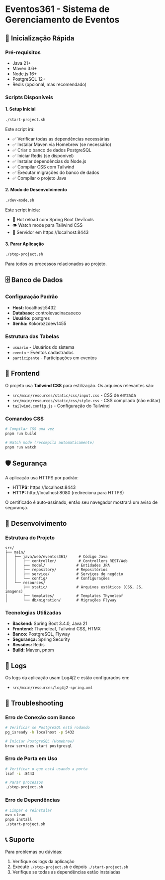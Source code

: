 # Eventos361 - Sistema de Gerenciamento de Eventos

## 🚀 Inicialização Rápida

### Pré-requisitos
- Java 21+
- Maven 3.6+
- Node.js 16+
- PostgreSQL 12+
- Redis (opcional, mas recomendado)

### Scripts Disponíveis

#### 1. Setup Inicial
```bash
./start-project.sh
```
Este script irá:
- ✅ Verificar todas as dependências necessárias
- ✅ Instalar Maven via Homebrew (se necessário)
- ✅ Criar o banco de dados PostgreSQL
- ✅ Iniciar Redis (se disponível)
- ✅ Instalar dependências do Node.js
- ✅ Compilar CSS com Tailwind
- ✅ Executar migrações do banco de dados
- ✅ Compilar o projeto Java

#### 2. Modo de Desenvolvimento
```bash
./dev-mode.sh
```
Este script inicia:
- 🔄 Hot reload com Spring Boot DevTools
- 👁️ Watch mode para Tailwind CSS
- 🚀 Servidor em https://localhost:8443

#### 3. Parar Aplicação
```bash
./stop-project.sh
```
Para todos os processos relacionados ao projeto.

## 🗄️ Banco de Dados

### Configuração Padrão
- **Host:** localhost:5432
- **Database:** controlevacinacaoeco
- **Usuário:** postgres
- **Senha:** Kokorozzdew1455

### Estrutura das Tabelas
- `usuario` - Usuários do sistema
- `evento` - Eventos cadastrados
- `participante` - Participações em eventos

## 🎨 Frontend

O projeto usa **Tailwind CSS** para estilização. Os arquivos relevantes são:
- `src/main/resources/static/css/input.css` - CSS de entrada
- `src/main/resources/static/css/style.css` - CSS compilado (não editar)
- `tailwind.config.js` - Configuração do Tailwind

### Comandos CSS
```bash
# Compilar CSS uma vez
pnpm run build

# Watch mode (recompila automaticamente)
pnpm run watch
```

## 🛡️ Segurança

A aplicação usa HTTPS por padrão:
- **HTTPS:** https://localhost:8443
- **HTTP:** http://localhost:8080 (redireciona para HTTPS)

O certificado é auto-assinado, então seu navegador mostrará um aviso de segurança.

## 🔧 Desenvolvimento

### Estrutura do Projeto
```
src/
├── main/
│   ├── java/web/eventos361/     # Código Java
│   │   ├── controller/          # Controllers REST/Web
│   │   ├── model/              # Entidades JPA
│   │   ├── repository/         # Repositórios
│   │   ├── service/            # Serviços de negócio
│   │   └── config/             # Configurações
│   └── resources/
│       ├── static/             # Arquivos estáticos (CSS, JS, imagens)
│       ├── templates/          # Templates Thymeleaf
│       └── db/migration/       # Migrações Flyway
```

### Tecnologias Utilizadas
- **Backend:** Spring Boot 3.4.0, Java 21
- **Frontend:** Thymeleaf, Tailwind CSS, HTMX
- **Banco:** PostgreSQL, Flyway
- **Segurança:** Spring Security
- **Sessões:** Redis
- **Build:** Maven, pnpm

## 📝 Logs

Os logs da aplicação usam Log4j2 e estão configurados em:
- `src/main/resources/log4j2-spring.xml`

## 🚨 Troubleshooting

### Erro de Conexão com Banco
```bash
# Verificar se PostgreSQL está rodando
pg_isready -h localhost -p 5432

# Iniciar PostgreSQL (Homebrew)
brew services start postgresql
```

### Erro de Porta em Uso
```bash
# Verificar o que está usando a porta
lsof -i :8443

# Parar processos
./stop-project.sh
```

### Erro de Dependências
```bash
# Limpar e reinstalar
mvn clean
pnpm install
./start-project.sh
```

## 📞 Suporte

Para problemas ou dúvidas:
1. Verifique os logs da aplicação
2. Execute `./stop-project.sh` e depois `./start-project.sh`
3. Verifique se todas as dependências estão instaladas
